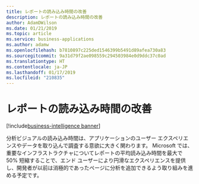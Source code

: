 ```yaml
---
title: レポートの読み込み時間の改善
description: レポートの読み込み時間の改善
author: AdamDWilson
ms.date: 01/21/2019
ms.topic: article
ms.service: business-applications
ms.author: adamw
ms.openlocfilehash: b7810897c225ded1546399b5491d89afea730a83
ms.sourcegitcommit: 9a31d79f2ae098559c294503984e0d9ddc37c0ad
ms.translationtype: HT
ms.contentlocale: ja-JP
ms.lasthandoff: 01/17/2019
ms.locfileid: "210835"
---
```

#  <a name="report-loading-time-improvements"></a>レポートの読み込み時間の改善 
[!include[business-intelligence banner](../../includes/business-intelligence.md)]





分析ビジュアルの読み込み時間は、アプリケーションのユーザー エクスペリエンスやデータを取り込んで調査する意欲に大きく関わります。 Microsoft では、重要なインフラストラクチャについてレポートの平均読み込み時間を最大で 50% 短縮することで、エンド ユーザーにより円滑なエクスペリエンスを提供し、開発者が以前は消極的であったページに分析を追加できるよう取り組みを進める予定です。  
